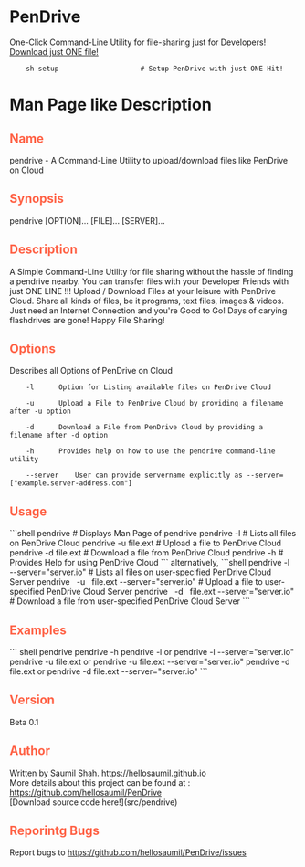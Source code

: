 # PenDrive
One-Click Command-Line Utility for file-sharing just for Developers!
<br>
[Download just ONE file!](setup)
<br>

```shell
	sh setup                	# Setup PenDrive with just ONE Hit!
```
# Man Page like Description

<h2 style="color:tomato"> Name </h2>
pendrive - A Command-Line Utility to upload/download files like PenDrive on Cloud

<h2 style="color:tomato"> Synopsis </h2>
	pendrive [OPTION]... [FILE]... [SERVER]...

<h2 style="color:tomato"> Description </h2>
A Simple Command-Line Utility for file sharing without the hassle of finding a pendrive nearby.
	You can transfer files with your Developer Friends with just ONE LINE !!!
	Upload / Download Files at your leisure with PenDrive Cloud. Share all kinds of files, be it programs, text files, images & videos.
	Just need an Internet Connection and you're Good to Go!
	Days of carying flashdrives are gone!
	Happy File Sharing!

<h2 style="color:tomato"> Options </h2>
Describes all Options of PenDrive on Cloud

		-l		Option for Listing available files on PenDrive Cloud

		-u		Upload a File to PenDrive Cloud by providing a filename after -u option

		-d		Download a File from PenDrive Cloud by providing a filename after -d option

		-h		Provides help on how to use the pendrive command-line utility

		--server	User can provide servername explicitly as --server=["example.server-address.com"]		

<h2 style="color:tomato"> Usage </h2>
```shell
	pendrive                				# Displays Man Page of pendrive
	pendrive   -l           				# Lists all files on PenDrive Cloud
	pendrive   -u   file.ext				# Upload a file to PenDrive Cloud
	pendrive   -d   file.ext				# Download a file from PenDrive Cloud
	pendrive   -h           				# Provides Help for using PenDrive Cloud
```
alternatively,
```shell
	pendrive   -l              --server="server.io"		# Lists all files on user-specified PenDrive Cloud Server
	pendrive   -u   file.ext   --server="server.io"		# Upload a file to user-specified PenDrive Cloud Server
	pendrive   -d   file.ext   --server="server.io"		# Download a file from user-specified PenDrive Cloud Server
```
<h2 style="color:tomato"> Examples </h2>
``` shell
	pendrive
	pendrive -h
	pendrive -l or pendrive -l --server="server.io"
	pendrive -u file.ext or pendrive -u file.ext --server="server.io"
	pendrive -d file.ext or pendrive -d file.ext --server="server.io"
```

<h2 style="color:tomato"> Version </h2>
Beta 0.1

<h2 style="color:tomato"> Author </h2>
Written by Saumil Shah. <a href="https://hellosaumil.github.io"> https://hellosaumil.github.io </a>
<br> More details about this project can be found at : <a href="https://github.com/hellosaumil/PenDrive"> https://github.com/hellosaumil/PenDrive </a>
<br>
[Download source code here!](src/pendrive)

<h2 style="color:tomato"> Reporintg Bugs </h2>
Report bugs to <a href="https://github.com/hellosaumil/PenDrive/issues"> https://github.com/hellosaumil/PenDrive/issues </a>
